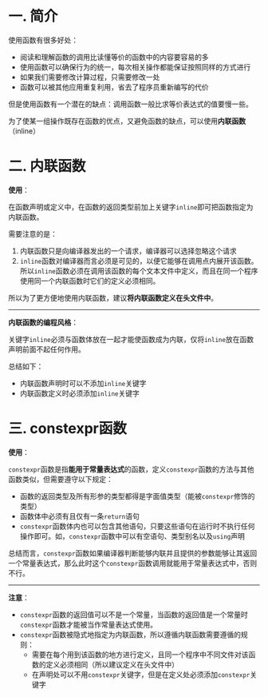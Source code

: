 # 一. 简介

使用函数有很多好处：

- 阅读和理解函数的调用比读懂等价的函数中的内容要容易的多
- 使用函数可以确保行为的统一，每次相关操作都能保证按照同样的方式进行
- 如果我们需要修改计算过程，只需要修改一处
- 函数可以被其他应用重复利用，省去了程序员重新编写的代价

但是使用函数有一个潜在的缺点：调用函数一般比求等价表达式的值要慢一些。

为了使某一组操作既存在函数的优点，又避免函数的缺点，可以使用**内联函数**（inline）



# 二. 内联函数

**使用**：

在函数声明或定义中，在函数的返回类型前加上关键字`inline`即可把函数指定为内联函数。

需要注意的是：

1. 内联函数只是向编译器发出的一个请求，编译器可以选择忽略这个请求
2. `inline`函数对编译器而言必须是可见的，以便它能够在调用点内展开该函数。所以`inline`函数必须在调用该函数的每个文本文件中定义，而且在同一个程序使用同一个内联函数时它们的定义必须相同。

所以为了更方便地使用内联函数，建议**将内联函数定义在头文件中**。

****

**内联函数的编程风格**：

关键字`inline`必须与函数体放在一起才能使函数成为内联，仅将`inline`放在函数声明前面不起任何作用。

总结如下：

- 内联函数声明时可以不添加`inline`关键字
- 内联函数定义时必须添加`inline`关键字



# 三. constexpr函数

**使用**：

`constexpr`函数是指**能用于常量表达式**的函数，定义`constexpr`函数的方法与其他函数类似，但需要遵守以下规定：

- 函数的返回类型及所有形参的类型都得是字面值类型（能被`constexpr`修饰的类型）
- 函数体中必须有且仅有一条`return`语句
- `constexpr`函数体内也可以包含其他语句，只要这些语句在运行时不执行任何操作即可。如，`constexpr`函数中可以有空语句、类型别名以及`using`声明

总结而言，`constexpr`函数如果编译器判断能够内联并且提供的参数能够让其返回一个常量表达式，那么此时这个`constexpr`函数调用就能用于常量表达式中，否则不行。

****

**注意**：

- `constexpr`函数的返回值可以不是一个常量，当函数的返回值是一个常量时`constexpr`函数才能被当作常量表达式使用。
- `constexpr`函数被隐式地指定为内联函数，所以遵循内联函数需要遵循的规则：
  - 需要在每个用到该函数的地方进行定义，且同一个程序中不同文件对该函数的定义必须相同（所以建议定义在头文件中）
  - 在声明处可以不用`constexpr`关键字，但是在定义处必须添加`constexpr`关键字

